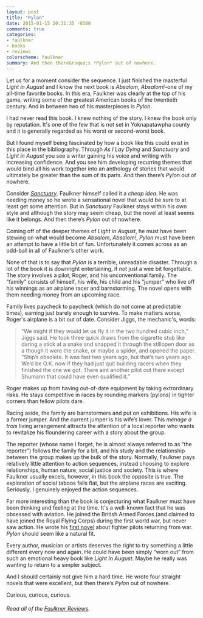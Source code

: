 ```yaml
---
layout: post
title: "Pylon"
date: 2015-01-15 20:31:35 -0500
comments: true
categories:
- faulkner
- books
- reviews
colorscheme: faulkner
summary: And then there&rsquo;s *Pylon* out of nowhere.
---
```


Let us for a moment consider the sequence. I just finished the masterful *Light in August* and I know the next book is *Absalom, Absalom!*&ndash;one of my all-time favorite books. In this era, Faulkner was clearly at the top of his game, writing some of the greatest American books of the twentieth century. And in between two of his masterpieces is *Pylon*.

I had never read this book. I knew nothing of the story. I knew the book only by reputation. It's one of the few that is not set in Yoknapatawpha county and it is generally regarded as his worst or second-worst book.

But I found myself being fascinated by how a book like this could exist in this place in the bibliography. Through *As I Lay Dying* and *Sanctuary* and *Light in August* you see a writer gaining his voice and writing with increasing confidence. And you see him developing recurring themes that would bind all his work together into an anthology of stories that would ultimately be greater than the sum of its parts. And then there&rsquo;s *Pylon* out of nowhere.

Consider [*Sanctuary*](/2014/10/01/sanctuary/). Faulkner himself called it a *cheap idea*. He was needing money so he wrote a sensational novel that would be sure to at least get some attention. But in *Sanctuary* Faulkner stays within his own style and although the story may seem cheap, but the novel at least seems like it belongs. And then there&rsquo;s *Pylon* out of nowhere.

Coming off of the deeper themes of *Light in August*, he must have been stewing on what would become *Absalom, Absalom!*, *Pylon* must have been an attempt to have a little bit of fun. Unfortunately it comes across as an odd-ball in all of Faulkner&rsquo;s other work.

None of that is to say that *Pylon* is a terrible, unreadable disaster. Through a lot of the book it is downright entertaining, if not just a wee bit forgettable. The story involves a pilot, Roger, and his unconventional family. The &ldquo;family&rdquo; consists of himself, his wife, his child and his &ldquo;jumper&rdquo; who live off his winnings as an airplane racer and barnstorming. The novel opens with them needing money from an upcoming race.

Family lives paycheck to paycheck (which do not come at predictable times), earning just barely enough to survive. To make matters worse, Roger's airplane is a bit out of date. Consider Jiggs, the mechanic's, words:

> &ldquo;We might if they would let us fly it in the two hundred cubic inch,&rdquo; Jiggs said. He took three quick draws from the cigarette stub like daring a stick at a snake and snapped it through the stillopen door as a though it were the snake, or maybe a spider, and opened the paper. &ldquo;Ship&rsquo;s obsolete. It was fast two years ago, but that&rsquo;s two years ago. We&rsquo;d be O.K. now if they had just quit building racers when they finished the one we got. There aint another pilot out there except Shumann that could have even qualified it.&rdquo;

Roger makes up from having out-of-date equipment by taking extrordinary risks. He stays competitive in races by rounding markers (pylons) in tighter corners than fellow pilots dare. 

Racing aside, the family are barnstormers and put on exhibitions. His wife is a former jumper. And the current jumper is his wife&rsquo;s lover. This *m&eacute;nage &agrave; trois* living arrangement attracts the attention of a local reporter who wants to revitalize his floundering career with a story about the group.

The reporter (whose name I forget, he is almost always referred to as &ldquo;the reporter&rdquo;) follows the family for a bit, and his study and the relationship between the group makes up the bulk of the story. Normally, Faulkner pays relatively little attention to action sequences, instead choosing to explore relationships, human nature, social justice and society. This is where Faulkner usually excels, however, in this book the opposite is true. The exploration of social taboos falls flat, but the airplane races are exciting. Seriously, I genuinely enjoyed the action sequences.

Far more interesting than the book is conjecturing what Faulkner must have been thinking and feeling at the time. It's a well-known fact that he was obsessed with aviation. He joined the British Armed Forces (and claimed to have joined the Royal Flying Corps) during the first world war, but never saw action. He wrote his [first novel](/2013/12/06/soldierspay/) about fighter pilots returning from war. *Pylon* should seem like a natural fit.

Every author, musician or artists deserves the right to try something a little different every now and again. He could have been simply &ldquo;worn out&rdquo; from such an emotional heavy book like *Light In August*. Maybe he really was wanting to return to a simpler subject.

And I should certainly not give him a hard time. He wrote four straight novels that were excellent, but then there&rsquo;s *Pylon* out of nowhere.

Curious, curious, curious.

###### Read all of the [Faulkner Reviews](/faulkner/). 
